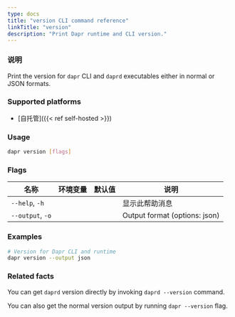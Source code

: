 ```yaml
---
type: docs
title: "version CLI command reference"
linkTitle: "version"
description: "Print Dapr runtime and CLI version."
---
```


### 说明

Print the version for `dapr` CLI and `daprd` executables either in normal or JSON formats.

### Supported platforms

- [自托管]({{< ref self-hosted >}})

### Usage

```bash
dapr version [flags]
```

### Flags

| 名称               | 环境变量 | 默认值 | 说明                            |
| ---------------- | ---- | --- | ----------------------------- |
| `--help`, `-h`   |      |     | 显示此帮助消息                       |
| `--output`, `-o` |      |     | Output format (options: json) |

### Examples

```bash
# Version for Dapr CLI and runtime
dapr version --output json
```

### Related facts

You can get `daprd` version directly by invoking `daprd --version` command.


You can also get the normal version output by running `dapr --version` flag.
